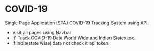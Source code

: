 # COVID-19
Single Page Application (SPA) COVID-19 Tracking System using API.

* Visit all pages using Navbar
* It' Track COVID-19 Data World Wide and Indian States too.
* If India(state wise) data not check it api token.
